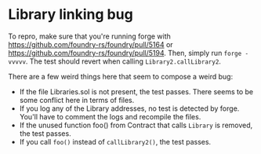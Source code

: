 # Library linking bug

To repro, make sure that you're running forge with https://github.com/foundry-rs/foundry/pull/5164 or https://github.com/foundry-rs/foundry/pull/5194. Then, simply run `forge -vvvvv`. The test should revert when calling `Library2.callLibrary2`.

There are a few weird things here that seem to compose a weird bug:
- If the file Libraries.sol is not present, the test passes. There seems to be some conflict here in terms of files.
- If you log any of the Library addresses, no test is detected by forge. You'll have to comment the logs and recompile the files.
- If the unused function foo() from Contract that calls `Library` is removed, the test passes.
- If you call `foo()` instead of `callLibrary2()`, the test passes.